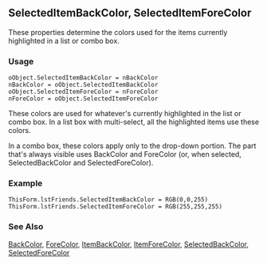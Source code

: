 ## SelectedItemBackColor, SelectedItemForeColor

These properties determine the colors used for the items currently highlighted in a list or combo box.

### Usage

```foxpro
oObject.SelectedItemBackColor = nBackColor
nBackColor = oObject.SelectedItemBackColor
oObject.SelectedItemForeColor = nForeColor
nForeColor = oObject.SelectedItemForeColor
```

These colors are used for whatever's currently highlighted in the list or combo box. In a list box with multi-select, all the highlighted items use these colors.

In a combo box, these colors apply only to the drop-down portion. The part that's always visible uses BackColor and ForeColor (or, when selected, SelectedBackColor and SelectedForeColor).

### Example

```foxpro
ThisForm.lstFriends.SelectedItemBackColor = RGB(0,0,255)
ThisForm.lstFriends.SelectedItemForeColor = RGB(255,255,255)
```
### See Also

[BackColor](s4g335.md), [ForeColor](s4g335.md), [ItemBackColor](s4g372.md), [ItemForeColor](s4g372.md), [SelectedBackColor](s4g389.md), [SelectedForeColor](s4g389.md)